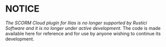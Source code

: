 # NOTICE 
*The SCORM Cloud plugin for Ilias is no longer supported by Rustici Software and it is no longer under active development.* The code is made available here for reference and for use by anyone wishing to continue its development.
